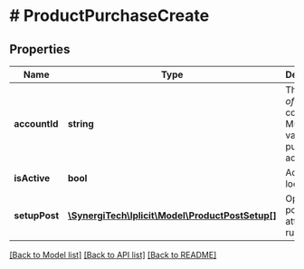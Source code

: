 # # ProductPurchaseCreate

## Properties

Name | Type | Description | Notes
------------ | ------------- | ------------- | -------------
**accountId** | **string** | The *Chart of Account* code or id. Must be a valid purchase account. | [optional]
**isActive** | **bool** | Active / locked. | [optional]
**setupPost** | [**\SynergiTech\Iplicit\Model\ProductPostSetup[]**](ProductPostSetup.md) | Optional posting attribute rules | [optional]

[[Back to Model list]](../../README.md#models) [[Back to API list]](../../README.md#endpoints) [[Back to README]](../../README.md)
